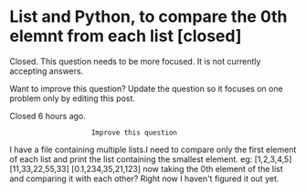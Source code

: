 
# List and Python, to compare the 0th elemnt from each list [closed]







Closed. This question needs to be more focused. It is not currently accepting answers.
                        
                    










Want to improve this question? Update the question so it focuses on one problem only by editing this post.


Closed 6 hours ago.







                        Improve this question
                    



I have a file containing multiple lists.I need to compare only the first element of each list and print the list containing the smallest element.
eg: \[1,2,3,4,5\] \[11,33,22,55,33\] \[0.1,234,35,21,123\]
now taking the 0th element of the list and comparing it with each other?
Right now I haven't figured it out yet.

        